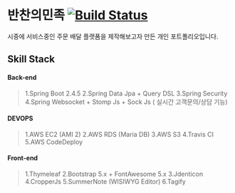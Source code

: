 # 반찬의민족 [![Build Status](https://travis-ci.org/dev-gyus/banchan.svg?branch=main)](https://travis-ci.org/dev-gyus/banchan)
시중에 서비스중인 주문 배달 플랫폼을 제작해보고자 만든 개인 포트폴리오입니다.

## Skill Stack
#### Back-end
>1.Spring Boot 2.4.5
>2.Spring Data Jpa + Query DSL
>3.Spring Security
>4.Spring Websocket + Stomp Js + Sock Js ( 실시간 고객문의/상담 기능)

#### DEVOPS
>1.AWS EC2 (AMI 2)
>2.AWS RDS (Maria DB)
>3.AWS S3
>4.Travis CI
>5.AWS CodeDeploy

#### Front-end
>1.Thymeleaf
>2.Bootstrap 5.x + FontAwesome 5.x
>3.Jdenticon
>4.CropperJs
>5.SummerNote (WISIWYG Editor)
>6.Tagify

